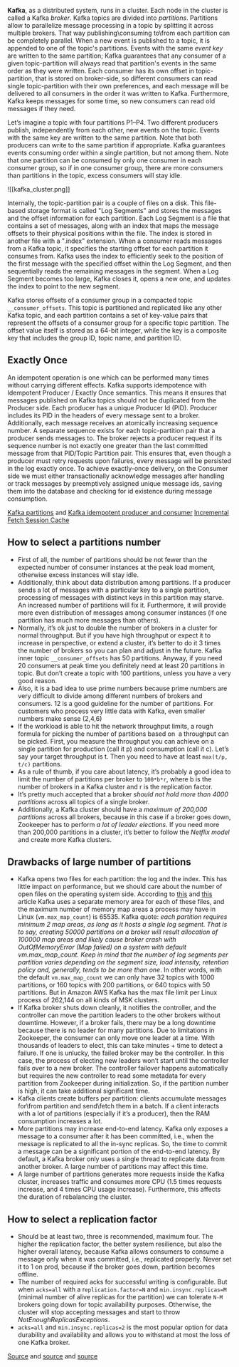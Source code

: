 **Kafka**, as a distributed system, runs in a cluster. Each node in the cluster is called a Kafka *broker*. Kafka topics are divided into *partitions*. Partitions allow to parallelize message processing in a topic by splitting it across multiple brokers. That way publishing\consuming to\from each partition can be completely parallel. When a new event is published to a topic, it is appended to one of the topic's partitions. Events with the same *event key* are written to the same partition; Kafka guarantees that any consumer of a given topic-partition will always read that partition's events in the same order as they were written. Each consumer has its own offset in topic-partition, that is stored on broker-side, so different consumers can read single topic-partition with their own preferences, and each message will be delivered to all consumers in the order it was written to Kafka. Furthermore, Kafka keeps messages for some time, so new consumers can read old messages if they need.

Let’s imagine a topic with four partitions P1–P4. Two different producers publish, independently from each other, new events on the topic. Events with the same key are written to the same partition. Note that both producers can write to the same partition if appropriate. Kafka guarantees events consuming order within a single partition, but not among them. Note that one partition can be consumed by only one consumer in each consumer group, so if in one consumer group, there are more consumers than partitions in the topic, excess consumers will stay idle.

![[kafka_cluster.png]]

Internally, the topic-partition pair is a couple of files on a disk. This file-based storage format is called "Log Segments" and stores the messages and the offset information for each partition. Each Log Segment is a file that contains a set of messages, along with an index that maps the message offsets to their physical positions within the file. The index is stored in another file with a ".index" extension. When a consumer reads messages from a Kafka topic, it specifies the starting offset for each partition it consumes from. Kafka uses the index to efficiently seek to the position of the first message with the specified offset within the Log Segment, and then sequentially reads the remaining messages in the segment. When a Log Segment becomes too large, Kafka closes it, opens a new one, and updates the index to point to the new segment.

Kafka stores offsets of a consumer group in a compacted topic `__consumer_offsets`. This topic is partitioned and replicated like any other Kafka topic, and each partition contains a set of key-value pairs that represent the offsets of a consumer group for a specific topic partition. The offset value itself is stored as a 64-bit integer, while the key is a composite key that includes the group ID, topic name, and partition ID.

## Exactly Once

An idempotent operation is one which can be performed many times without carrying different effects. Kafka supports idempotence with Idempotent Producer / Exactly Once semantics. This means it ensures that messages published on Kafka topics should not be duplicated from the Producer side. Each producer has a unique Producer Id (PID). Producer includes its PID in the headers of every message sent to a broker. Additionally, each message receives an atomically increasing sequence number. A separate sequence exists for each topic-partition pair that a producer sends messages to. The broker rejects a producer request if its sequence number is not exactly one greater than the last committed message from that PID/Topic Partition pair. This ensures that, even though a producer must retry requests upon failures, every message will be persisted in the log exactly once. To achieve exactly-once delivery, on the Consumer side we must either transactionally acknowledge messages after handling or track messages by preemptively assigned unique message ids, saving them into the database and checking for id existence during message consumption.

[Kafka partitions](https://medium.com/event-driven-utopia/understanding-kafka-topic-partitions-ae40f80552e8) and [Kafka idempotent producer and consumer](https://medium.com/@shesh.soft/kafka-idempotent-producer-and-consumer-25c52402ceb9)
[Incremental Fetch Session Cache](https://cwiki.apache.org/confluence/display/KAFKA/KIP-227%3A+Introduce+Incremental+FetchRequests+to+Increase+Partition+Scalability)

## How to select a partitions number

- First of all, the number of partitions should be not fewer than the expected number of consumer instances at the peak load moment, otherwise excess instances will stay idle.
- Additionally, think about data distribution among partitions. If a producer sends a lot of messages with a particular key to a single partition, processing of messages with distinct keys in this partition may starve. An increased number of partitions will fix it. Furthermore, it will provide more even distribution of messages among consumer instances (if one partition has much more messages than others).
- Normally, it’s ok just to double the number of brokers in a cluster for normal throughput. But if you have high throughput or expect it to increase in perspective, or extend a cluster, it’s better to do it 3 times the number of brokers so you can plan and adjust in the future. Kafka inner topic `__consumer_offsets` has 50 partitions. Anyway, if you need 20 consumers at peak time you definitely need at least 20 partitions in topic. But don’t create a topic with 100 partitions, unless you have a very good reason.
- Also, it is a bad idea to use prime numbers because prime numbers are very difficult to divide among different numbers of brokers and consumers. 12 is a good guideline for the number of partitions. For customers who process very little data with Kafka, even smaller numbers make sense (2,4,6)
- If the workload is able to hit the network throughput limits, a rough formula for picking the number of partitions based on  a throughput can be picked. First, you measure the throughput you can achieve on a single partition for production (call it p) and consumption (call it c). Let’s say your target throughput is t. Then you need to have at least `max(t/p, t/c)` partitions.
- As a rule of thumb, if you care about latency, it’s probably a good idea to limit the number of partitions per broker to `100*b*r`, where b is the number of brokers in a Kafka cluster and r is the replication factor.
- It’s pretty much accepted that a broker *should not hold more than 4000 partitions* across all topics of a single broker.
- Additionally, a Kafka cluster should have a *maximum of 200,000 partitions* across all brokers, because in this case if a broker goes down, Zookeeper has to perform *a lot of leader elections*. If you need more than 200,000 partitions in a cluster, it’s better to follow the *Netflix model* and create more Kafka clusters.

## Drawbacks of large number of partitions

- Kafka opens two files for each partition: the log and the index. This has little impact on performance, but we should care about the number of open files on the operating system side. According to [this](https://github.com/apache/kafka/blob/trunk/docs/ops.html) and [this](http://kernel.org/doc/Documentation/sysctl/vm.txt) article Kafka uses a separate memory area for each of these files, and the maximum number of memory map areas a process may have in Linux (`vm.max_map_count`) is 65535. Kafka quote: *each partition requires minimum 2 map areas, as long as it hosts a single log segment. That is to say, creating 50000 partitions on a broker will result allocation of 100000 map areas and likely cause broker crash with OutOfMemoryError (Map failed) on a system with default vm.max_map_count. Keep in mind that the number of log segments per partition varies depending on the segment size, load intensity, retention policy and, generally, tends to be more than one*. In other words, with the default `vm.max_map_count` we can only have 32 topics with 1000 partitions, or 160 topics with 200 partitions, or 640 topics with 50 partitions. But in Amazon AWS Kafka has the max file limit per Linux process of 262,144 on all kinds of MSK clusters.
- If Kafka broker shuts down cleanly, it notifies the controller, and the controller can move the partition leaders to the other brokers without downtime. However, if a broker fails, there may be a long downtime because there is no leader for many partitions. Due to limitations in Zookeeper, the consumer can only move one leader at a time. With thousands of leaders to elect, this can take minutes + time to detect a failure. If one is unlucky, the failed broker may be the controller. In this case, the process of electing new leaders won’t start until the controller fails over to a new broker. The controller failover happens automatically but requires the new controller to read some metadata for every partition from Zookeeper during initialization. So, if the partition number is high, it can take additional significant time.
- Kafka clients create buffers per partition: clients accumulate messages for\from partition and send\fetch them in a batch. If a client interacts with a lot of partitions (especially if it’s a producer), then the RAM consumption increases a lot.
- More partitions may increase end-to-end latency. Kafka only exposes a message to a consumer after it has been committed, i.e., when the message is replicated to all the in-sync replicas. So, the time to commit a message can be a significant portion of the end-to-end latency. By default, a Kafka broker only uses a single thread to replicate data from another broker. A large number of partitions may affect this time.
- A large number of partitions generates more requests inside the Kafka cluster, increases traffic and consumes more CPU (1.5 times requests increase, and 4 times CPU usage increase). Furthermore, this affects the duration of rebalancing the cluster.

## How to select a replication factor

- Should be at least two, three is recommended, maximum four. The higher the replication factor, the better system resilience, but also the higher overall latency, because Kafka allows consumers to consume a message only when it was committed, i.e., replicated properly. Never set it to 1 on prod, because if the broker goes down, partition becomes offline.
- The number of required acks for successful writing is configurable. But when `acks=all` with a r`eplication.factor=N` and `min.insync.replicas=M` (minimal number of alive replicas for the partition) we can tolerate `N-M` brokers going down for topic availability purposes. Otherwise, the cluster will stop accepting messages and start to throw *NotEnoughReplicasExceptions*.
- `acks=all` and `min.insync.replicas=2` is the most popular option for data durability and availability and allows you to withstand at most the loss of one Kafka broker.

[Source](https://www.xeotek.com/how-many-partitions-do-i-need-in-apache-kafka/#:~:text=maximum%20200%2C000%20partitions%20per%20Kafka,50%20brokers%20per%20Kafka%20cluster) and [source](https://www.confluent.io/blog/how-choose-number-topics-partitions-kafka-cluster/) and [source](https://www.conduktor.io/kafka/kafka-topics-choosing-the-replication-factor-and-partitions-count)
